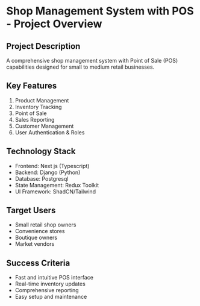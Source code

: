 # Shop Management System with POS - Project Overview

## Project Description
A comprehensive shop management system with Point of Sale (POS) capabilities designed for small to medium retail businesses.

## Key Features
1. Product Management
2. Inventory Tracking
3. Point of Sale
4. Sales Reporting
5. Customer Management
6. User Authentication & Roles

## Technology Stack
- Frontend: Next js (Typescript)
- Backend: Django (Python)
- Database: Postgresql
- State Management: Redux Toolkit
- UI Framework: ShadCN/Tailwind

## Target Users
- Small retail shop owners
- Convenience stores
- Boutique owners
- Market vendors

## Success Criteria
- Fast and intuitive POS interface
- Real-time inventory updates
- Comprehensive reporting
- Easy setup and maintenance